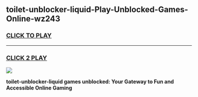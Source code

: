 
## toilet-unblocker-liquid-Play-Unblocked-Games-Online-wz243
<h3>
<a href="https://premium76.site?title=toilet-unblocker-liquid&ref=25A">CLICK TO PLAY</a></h3>
<hr>

<h3>
<a href="https://premium76.site?title=toilet-unblocker-liquid&ref=25A">CLICK 2 PLAY</a>
  
</h3>

<a href="https://premium76.site?title=toilet-unblocker-liquid&ref=25A"><img src="https://clearcache.store/games.png"></a>


**toilet-unblocker-liquid games unblocked: Your Gateway to Fun and Accessible Online Gaming**
